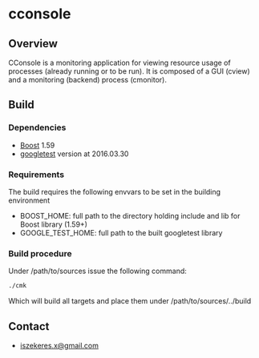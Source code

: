 # cconsole

## Overview
CConsole is a monitoring application for viewing resource usage of processes (already running or to be run). It is composed of a GUI (cview) and a monitoring (backend) process (cmonitor).

## Build
### Dependencies
* [Boost](http://www.boost.org/) 1.59
* [googletest](https://github.com/google/googletest) version at 2016.03.30

### Requirements
The build requires the following envvars to be set in the building environment
* BOOST_HOME: full path to the directory holding include and lib for Boost library (1.59+)
* GOOGLE_TEST_HOME: full path to the built googletest library

### Build procedure
Under /path/to/sources issue the following command:

```bash
./cmk
```

Which will build all targets and place them under /path/to/sources/../build


## Contact
* iszekeres.x@gmail.com
